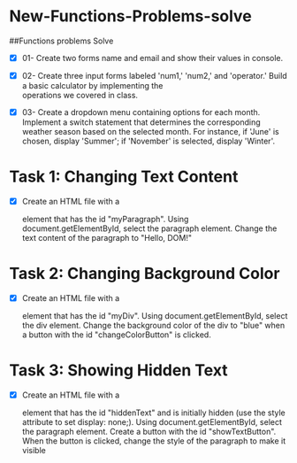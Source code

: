 # New-Functions-Problems-solve
##Functions problems Solve
- [x] 01- Create two forms name and email and show their values in console.
- [x] 02- Create three input forms labeled 'num1,' 'num2,' and 'operator.' Build a basic calculator by implementing the     
  operations we covered in class.

- [x] 03- Create a dropdown menu containing options for each month. Implement a switch statement that determines the 
  corresponding weather season based on the selected month. For instance, if 'June' is chosen, display 'Summer';
  if 'November' is selected, display 'Winter'.

# Task 1: Changing Text Content
 - [x] Create an HTML file with a <p> element that has the id "myParagraph".
      Using document.getElementById, select the paragraph element.
      Change the text content of the paragraph to "Hello, DOM!"



 # Task 2: Changing Background Color
  - [x]    Create an HTML file with a <div> element that has the id "myDiv".
      Using document.getElementById, select the div element.
      Change the background color of the div to "blue" when a button with the id "changeColorButton" is clicked.



 # Task 3: Showing Hidden Text
 - [x]  Create an HTML file with a <p> element that has the id "hiddenText" and is initially hidden (use the style attribute           to set display: none;).
        Using document.getElementById, select the paragraph element.
        Create a button with the id "showTextButton".
        When the button is clicked, change the style of the paragraph to make it visible
